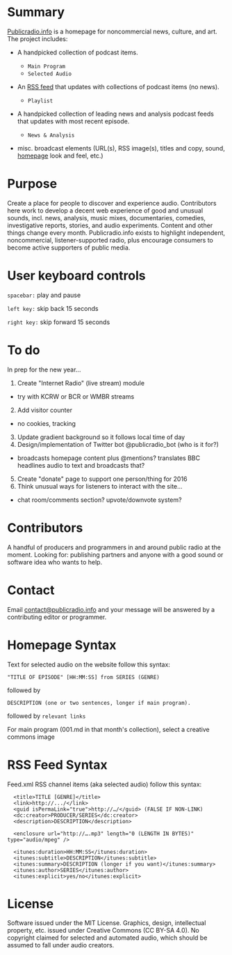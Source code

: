 # Summary
[Publicradio.info](http://www.publicradio.info) is a homepage for noncommercial news, culture, and art. The project includes:

* A handpicked collection of podcast items.
  * `Main Program`
  * `Selected Audio`

* An [RSS feed](http://publicradio.info/feed.xml) that updates with collections of podcast items (no news).
  * `Playlist`

* A handpicked collection of leading news and analysis podcast feeds that updates with most recent episode.
  * `News & Analysis`

* misc. broadcast elements (URL(s), RSS image(s), titles and copy, sound, [homepage](http://publicradio.info) look and feel, etc.) 

# Purpose
Create a place for people to discover and experience audio. Contributors here work to develop a decent web experience of good and unusual sounds, incl. news, analysis, music mixes, documentaries, comedies, investigative reports, stories, and audio experiments. Content and other things change every month. Publicradio.info exists to highlight independent, noncommercial, listener-supported radio, plus encourage consumers to become active supporters of public media.

# User keyboard controls
`spacebar:` play and pause

`left key:` skip back 15 seconds

`right key:` skip forward 15 seconds

# To do
In prep for the new year...

1. Create "Internet Radio" (live stream) module
  * try with KCRW or BCR or WMBR streams
2. Add visitor counter
  * no cookies, tracking
3. Update gradient background so it follows local time of day
4. Design/implementation of Twitter bot @publicradio_bot (who is it for?)
  * broadcasts homepage content plus @mentions? translates BBC headlines audio to text and broadcasts that?
5. Create "donate" page to support one person/thing for 2016
6. Think unusual ways for listeners to interact with the site...
  * chat room/comments section? upvote/downvote system?

# Contributors
A handful of producers and programmers in and around public radio at the moment. Looking for: publishing partners and anyone with a good sound or software idea who wants to help. 

# Contact
Email contact@publicradio.info and your message will be answered by a contributing editor or programmer.

# Homepage Syntax
Text for selected audio on the website follow this syntax:

  `"TITLE OF EPISODE" [HH:MM:SS] from SERIES (GENRE)`

  followed by

  `DESCRIPTION (one or two sentences, longer if main program).`

  followed by `relevant links`

For main program (001.md in that month's collection), select a creative commons image

# RSS Feed Syntax
Feed.xml RSS channel items (aka selected audio) follow this syntax:

```
  <title>TITLE [GENRE]</title>
  <link>http://.../</link>
  <guid isPermaLink="true">http://…/</guid> (FALSE IF NON-LINK)
  <dc:creator>PRODUCER/SERIES</dc:creator>
  <description>DESCRIPTION</description>
  
  <enclosure url="http://….mp3" length="0 (LENGTH IN BYTES)" type="audio/mpeg" />
  
  <itunes:duration>HH:MM:SS</itunes:duration>
  <itunes:subtitle>DESCRIPTION</itunes:subtitle>
  <itunes:summary>DESCRIPTION (longer if you want)</itunes:summary>
  <itunes:author>SERIES</itunes:author>
  <itunes:explicit>yes/no</itunes:explicit>
```

# License
Software issued under the MIT License. Graphics, design, intellectual property, etc. issued under Creative Commons (CC BY-SA 4.0). No copyright claimed for selected and automated audio, which should be assumed to fall under audio creators.
